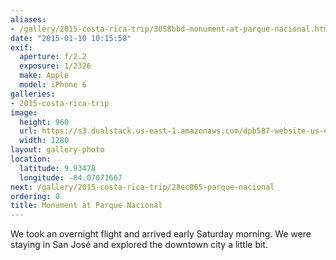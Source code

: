 ```yaml
---
aliases:
- /gallery/2015-costa-rica-trip/3058bbd-monument-at-parque-nacional.html
date: "2015-01-10 10:15:58"
exif:
  aperture: f/2.2
  exposure: 1/2326
  make: Apple
  model: iPhone 6
galleries:
- 2015-costa-rica-trip
image:
  height: 960
  url: https://s3.dualstack.us-east-1.amazonaws.com/dpb587-website-us-east-1/asset/gallery/2015-costa-rica-trip/3058bbd-monument-at-parque-nacional~1280.jpg
  width: 1280
layout: gallery-photo
location:
  latitude: 9.93478
  longitude: -84.07071667
next: /gallery/2015-costa-rica-trip/28ec865-parque-nacional
ordering: 0
title: Monument at Parque Nacional
---
```


We took an overnight flight and arrived early Saturday morning. We were staying in San José and explored the downtown city a little bit.
